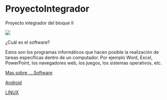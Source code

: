 # ProyectoIntegrador
Proyecto integrador del bloque II

![](https://images.cooltext.com/5136247.png)



¿Cuál es el software?

Estos son los programas informáticos que hacen posible la realización de tareas específicas dentro de un computador. Por ejemplo Word, Excel, PowerPoint, los navegadores web, los juegos, los sistemas operativos, etc.









[Mas sobre ....Software](https://youtu.be/pegiw2iVUY8)

[Android](https://github.com/ARFP24/ProyectoIntegrador/blob/master/Android.md)

[LINUX](https://github.com/ARFP24/ProyectoIntegrador/blob/master/LINUX.md)

